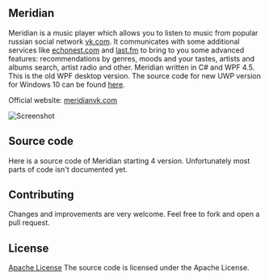 ## Meridian
Meridian is a music player which allows you to listen to music from popular russian social network [vk.com](https://vk.com). It communicates with some additional services like [echonest.com](http://the.echonest.com) and [last.fm](http://last.fm) to bring to you some advanced features: recommendations by genres, moods and your tastes, artists and albums search, artist radio and other. Meridian written in C# and WPF 4.5.
This is the old WPF desktop version. The source code for new UWP version for Windows 10 can be found [here](https://github.com/Stealth2012/meridian-uwp).

Official website: [meridianvk.com](http://meridianvk.com)

![Screenshot](http://meridianvk.com/Content/img/index/m5.png)

## Source code
Here is a source code of Meridian starting 4 version.
Unfortunately most parts of code isn't documented yet.

## Contributing
Changes and improvements are very welcome. Feel free to fork and open a pull request.

## License
[Apache License](LICENSE.txt)
The source code is licensed under the Apache License.
